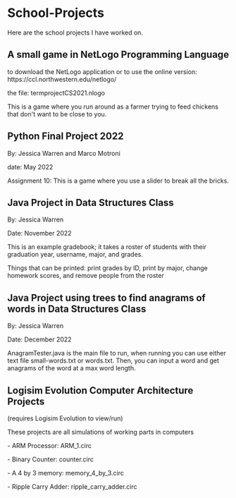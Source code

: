 # School-Projects
Here are the school projects I have worked on.

## A small game in NetLogo Programming Language
<p> to download the NetLogo application or to use the online version: https://ccl.northwestern.edu/netlogo/ <p/>
the file: termprojectCS2021.nlogo

<p>This is a game where you run around as a farmer trying to feed chickens that don't want to be close to you.</p>
  
## Python Final Project 2022
<p>By: Jessica Warren and Marco Motroni</p>
<p>date: May 2022</p>

<p> Assignment 10:
This is a game where you use a slider to break all the bricks.
<p/>


## Java Project in Data Structures Class
<p>By: Jessica Warren<p/>
<p>Date: November 2022 </p>

<p>This is an example gradebook; it takes a roster of students with their graduation year, username, major, and grades.</p>
<p> Things that can be printed: print grades by ID, print by major, change homework scores, and remove people from the roster</p>

## Java Project using trees to find anagrams of words in Data Structures Class
<p> By: Jessica Warren</p>
<p>Date: December 2022</p>

<p>AnagramTester.java is the main file to run, when running you can use either text file small-words.txt or words.txt. Then, you can input a word and get anagrams of the word at a max word length.</p>

## Logisim Evolution Computer Architecture Projects
<p>(requires Logisim Evolution to view/run)<p/>
<p>These projects are all simulations of working parts in computers</p>

<p>- ARM Processor: ARM_1.circ</p>
<p>- Binary Counter: counter.circ</p>
<p>- A 4 by 3 memory: memory_4_by_3.circ</p>
<p>- Ripple Carry Adder: ripple_carry_adder.circ</p>


